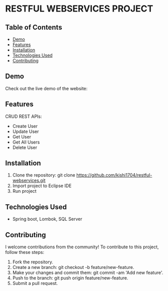 # RESTFUL WEBSERVICES PROJECT

## Table of Contents

- [Demo](#demo)
- [Features](#features)
- [Installation](#installation)
- [Technologies Used](#technologies-used)
- [Contributing](#contributing)

## Demo

Check out the live demo of the website:

## Features
CRUD REST APIs:
- Create User
- Update User
- Get User
- Get All Users
- Delete User

## Installation
1. Clone the repository:
   git clone https://github.com/kishi1704/restful-webservices.git
2. Import project to Eclipse IDE
3. Run project

## Technologies Used

- Spring boot, Lombok, SQL Server

## Contributing

I welcome contributions from the community! To contribute to this project, follow these steps:

1.  Fork the repository.
2.  Create a new branch: git checkout -b feature/new-feature.
3.  Make your changes and commit them: git commit -am 'Add new feature'.
4.  Push to the branch: git push origin feature/new-feature.
5.  Submit a pull request.

